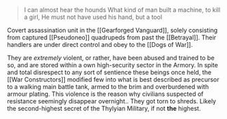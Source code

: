 >I can almost hear the hounds
>What kind of man built a machine, to kill a girl,
>He must not have used his hand, but a tool

Covert assassination unit in the [[Gearforged Vanguard]], solely consisting from captured [[Pseudoneo]] quadrupeds from past the [[Betrayal]]. 
Their handlers are under direct control and obey to the [[Dogs of War]]. 

They are *extremely* violent, or rather, have been abused and trained to be so, and are stored within a own high-security sector in the Armory. 
In spite and total disrespect to any sort of sentience these beings once held, the [[War Constructors]] modified few into what is best described as precursor to a walking main battle tank, armed to the brim and overburdened with armour plating. 
This violence is the reason why civilians suspected of resistance seemingly disappear overnight.. 
 They got torn to shreds. 
Likely the second-highest secret of the Thylyian Military, if not **the** highest. 